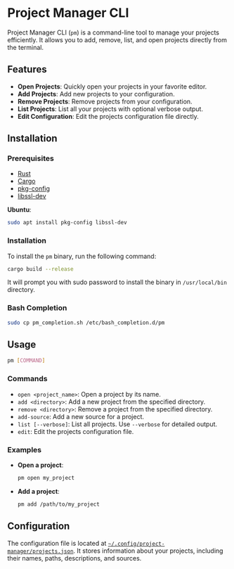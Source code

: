 # Project Manager CLI

Project Manager CLI (`pm`) is a command-line tool to manage your projects efficiently. It allows you to add, remove, list, and open projects directly from the terminal.

## Features

- **Open Projects**: Quickly open your projects in your favorite editor.
- **Add Projects**: Add new projects to your configuration.
- **Remove Projects**: Remove projects from your configuration.
- **List Projects**: List all your projects with optional verbose output.
- **Edit Configuration**: Edit the projects configuration file directly.

## Installation

### Prerequisites

- [Rust](https://www.rust-lang.org/tools/install)
- [Cargo](https://doc.rust-lang.org/cargo/getting-started/installation.html)
- [pkg-config](https://www.freedesktop.org/wiki/Software/pkg-config/)
- [libssl-dev](https://www.openssl.org/)

**Ubuntu**:
```sh
sudo apt install pkg-config libssl-dev
```

### Installation
To install the `pm` binary, run the following command:

```sh
cargo build --release
```
It will prompt you with sudo password to install the binary in `/usr/local/bin` directory.

### Bash Completion
```sh
sudo cp pm_completion.sh /etc/bash_completion.d/pm
```

## Usage

```sh
pm [COMMAND]
```

### Commands

- `open <project_name>`: Open a project by its name.
- `add <directory>`: Add a new project from the specified directory.
- `remove <directory>`: Remove a project from the specified directory.
- `add-source`: Add a new source for a project.
- `list [--verbose]`: List all projects. Use `--verbose` for detailed output.
- `edit`: Edit the projects configuration file.

### Examples

- **Open a project**:
  ```sh
  pm open my_project
  ```

- **Add a project**:
  ```sh
  pm add /path/to/my_project
  ```

## Configuration

The configuration file is located at [`~/.config/project-manager/projects.json`]("~/.config/project-manager/projects.json"). It stores information about your projects, including their names, paths, descriptions, and sources.

